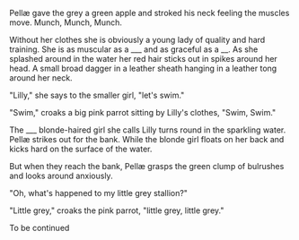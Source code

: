 Pellæ gave the grey a green apple and stroked his neck feeling the muscles move. Munch, Munch, Munch.

Without her clothes she is obviously a young lady of quality and hard training. She is as muscular as a ___ and as graceful as a __. As she splashed around in the water her red hair sticks out in spikes around her head. A small broad dagger in a leather sheath hanging in a leather tong around her neck.

"Lilly," she says to the smaller girl, "let's swim."

"Swim," croaks a big pink parrot sitting by Lilly's clothes, "Swim, Swim."


The ___ blonde-haired girl she calls Lilly turns round in the sparkling water. Pellæ strikes out for the bank. While the blonde girl floats on her back and kicks hard on the surface of the water.

But when they reach the bank, Pellæ grasps the green clump of bulrushes and looks around anxiously.

"Oh, what's happened to my little grey stallion?"


"Little grey," croaks the pink parrot, "little grey, little grey."






To be continued

